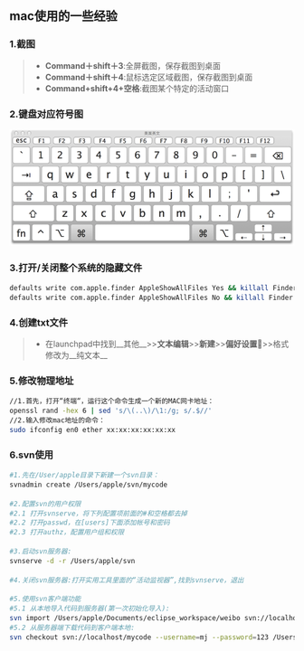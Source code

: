 [//]: # (2017-07-19  other)
## mac使用的一些经验

### 1.截图
>* __Command＋shift＋3__:全屏截图，保存截图到桌面
>* __Command＋shift＋4__:鼠标选定区域截图，保存截图到桌面
>* __Command+shift+4+空格__:截图某个特定的活动窗口

### 2.键盘对应符号图
![](../../docs/images/keyboard.png)

### 3.打开/关闭整个系统的隐藏文件
``` bash
defaults write com.apple.finder AppleShowAllFiles Yes && killall Finder
defaults write com.apple.finder AppleShowAllFiles No && killall Finder
```

### 4.创建txt文件
>* 在launchpad中找到__其他__>>__文本编辑__>>__新建__>>__偏好设置__>>格式修改为__纯文本__

### 5.修改物理地址
``` bash
//1.首先，打开“终端“，运行这个命令生成一个新的MAC网卡地址：
openssl rand -hex 6 | sed 's/\(..\)/\1:/g; s/.$//'
//2.输入修改mac地址的命令：
sudo ifconfig en0 ether xx:xx:xx:xx:xx:xx
```

### 6.svn使用
``` bash
#1.先在/User/apple目录下新建一个svn目录：
svnadmin create /Users/apple/svn/mycode

#2.配置svn的用户权限
#2.1 打开svnserve，将下列配置项前面的#和空格都去掉
#2.2 打开passwd，在[users]下面添加帐号和密码
#2.3 打开authz，配置用户组和权限

#3.启动svn服务器:
svnserve -d -r /Users/apple/svn

#4.关闭svn服务器:打开实用工具里面的“活动监视器”,找到svnserve，退出

#5.使用svn客户端功能
#5.1 从本地导入代码到服务器(第一次初始化导入):
svn import /Users/apple/Documents/eclipse_workspace/weibo svn://localhost/mycode/weibo --username=mj --password=123 -m "初始化导入"
#5.2 从服务器端下载代码到客户端本地:
svn checkout svn://localhost/mycode --username=mj --password=123 /Users/apple/Documents/code
```